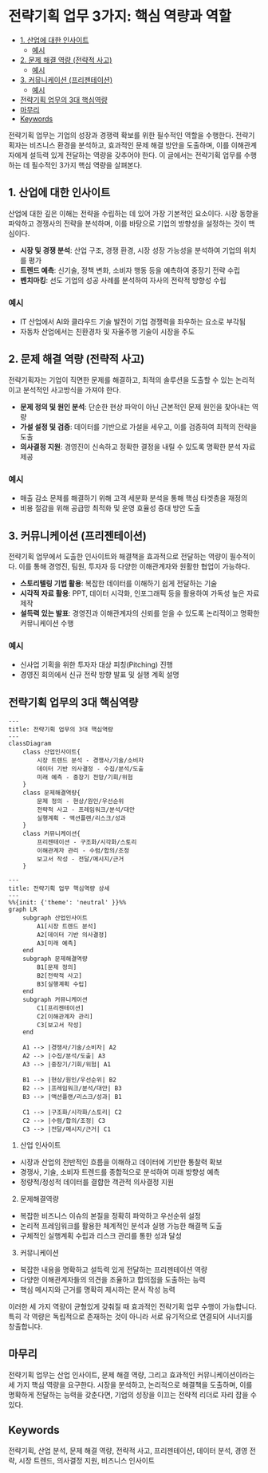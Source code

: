 # 전략기획 업무 3가지: 핵심 역량과 역할

<!-- mtoc-start -->

- [1. 산업에 대한 인사이트](#1-산업에-대한-인사이트)
  - [예시](#예시)
- [2. 문제 해결 역량 (전략적 사고)](#2-문제-해결-역량-전략적-사고)
  - [예시](#예시-1)
- [3. 커뮤니케이션 (프리젠테이션)](#3-커뮤니케이션-프리젠테이션)
  - [예시](#예시-2)
- [전략기획 업무의 3대 핵심역량](#전략기획-업무의-3대-핵심역량)
- [마무리](#마무리)
- [Keywords](#keywords)

<!-- mtoc-end -->

전략기획 업무는 기업의 성장과 경쟁력 확보를 위한 필수적인 역할을 수행한다. 전략기획자는 비즈니스 환경을 분석하고, 효과적인 문제 해결 방안을 도출하며, 이를 이해관계자에게 설득력 있게 전달하는 역량을 갖추어야 한다. 이 글에서는 전략기획 업무를 수행하는 데 필수적인 3가지 핵심 역량을 살펴본다.

## 1. 산업에 대한 인사이트

산업에 대한 깊은 이해는 전략을 수립하는 데 있어 가장 기본적인 요소이다. 시장 동향을 파악하고 경쟁사의 전략을 분석하며, 이를 바탕으로 기업의 방향성을 설정하는 것이 핵심이다.

- **시장 및 경쟁 분석**: 산업 구조, 경쟁 환경, 시장 성장 가능성을 분석하여 기업의 위치를 평가
- **트렌드 예측**: 신기술, 정책 변화, 소비자 행동 등을 예측하여 중장기 전략 수립
- **벤치마킹**: 선도 기업의 성공 사례를 분석하여 자사의 전략적 방향성 수립

### 예시

- IT 산업에서 AI와 클라우드 기술 발전이 기업 경쟁력을 좌우하는 요소로 부각됨
- 자동차 산업에서는 친환경차 및 자율주행 기술이 시장을 주도

## 2. 문제 해결 역량 (전략적 사고)

전략기획자는 기업이 직면한 문제를 해결하고, 최적의 솔루션을 도출할 수 있는 논리적이고 분석적인 사고방식을 가져야 한다.

- **문제 정의 및 원인 분석**: 단순한 현상 파악이 아닌 근본적인 문제 원인을 찾아내는 역량
- **가설 설정 및 검증**: 데이터를 기반으로 가설을 세우고, 이를 검증하여 최적의 전략을 도출
- **의사결정 지원**: 경영진이 신속하고 정확한 결정을 내릴 수 있도록 명확한 분석 자료 제공

### 예시

- 매출 감소 문제를 해결하기 위해 고객 세분화 분석을 통해 핵심 타겟층을 재정의
- 비용 절감을 위해 공급망 최적화 및 운영 효율성 증대 방안 도출

## 3. 커뮤니케이션 (프리젠테이션)

전략기획 업무에서 도출한 인사이트와 해결책을 효과적으로 전달하는 역량이 필수적이다. 이를 통해 경영진, 팀원, 투자자 등 다양한 이해관계자와 원활한 협업이 가능하다.

- **스토리텔링 기법 활용**: 복잡한 데이터를 이해하기 쉽게 전달하는 기술
- **시각적 자료 활용**: PPT, 데이터 시각화, 인포그래픽 등을 활용하여 가독성 높은 자료 제작
- **설득력 있는 발표**: 경영진과 이해관계자의 신뢰를 얻을 수 있도록 논리적이고 명확한 커뮤니케이션 수행

### 예시

- 신사업 기획을 위한 투자자 대상 피칭(Pitching) 진행
- 경영진 회의에서 신규 전략 방향 발표 및 실행 계획 설명

## 전략기획 업무의 3대 핵심역량

```mermaid
---
title: 전략기획 업무의 3대 핵심역량
---
classDiagram
    class 산업인사이트{
        시장 트렌드 분석 - 경쟁사/기술/소비자
        데이터 기반 의사결정 - 수집/분석/도출
        미래 예측 - 중장기 전망/기회/위험
    }
    class 문제해결역량{
        문제 정의 - 현상/원인/우선순위
        전략적 사고 - 프레임워크/분석/대안
        실행계획 - 액션플랜/리스크/성과
    }
    class 커뮤니케이션{
        프리젠테이션 - 구조화/시각화/스토리
        이해관계자 관리 - 수렴/합의/조정
        보고서 작성 - 전달/메시지/근거
    }
```

```mermaid
---
title: 전략기획 업무 핵심역량 상세
---
%%{init: {'theme': 'neutral' }}%%
graph LR
    subgraph 산업인사이트
        A1[시장 트렌드 분석]
        A2[데이터 기반 의사결정]
        A3[미래 예측]
    end
    subgraph 문제해결역량
        B1[문제 정의]
        B2[전략적 사고]
        B3[실행계획 수립]
    end
    subgraph 커뮤니케이션
        C1[프리젠테이션]
        C2[이해관계자 관리]
        C3[보고서 작성]
    end

    A1 --> |경쟁사/기술/소비자| A2
    A2 --> |수집/분석/도출| A3
    A3 --> |중장기/기회/위험| A1

    B1 --> |현상/원인/우선순위| B2
    B2 --> |프레임워크/분석/대안| B3
    B3 --> |액션플랜/리스크/성과| B1

    C1 --> |구조화/시각화/스토리| C2
    C2 --> |수렴/합의/조정| C3
    C3 --> |전달/메시지/근거| C1
```

1. 산업 인사이트

- 시장과 산업의 전반적인 흐름을 이해하고 데이터에 기반한 통찰력 확보
- 경쟁사, 기술, 소비자 트렌드를 종합적으로 분석하여 미래 방향성 예측
- 정량적/정성적 데이터를 결합한 객관적 의사결정 지원

2. 문제해결역량

- 복잡한 비즈니스 이슈의 본질을 정확히 파악하고 우선순위 설정
- 논리적 프레임워크를 활용한 체계적인 분석과 실행 가능한 해결책 도출
- 구체적인 실행계획 수립과 리스크 관리를 통한 성과 달성

3. 커뮤니케이션

- 복잡한 내용을 명확하고 설득력 있게 전달하는 프리젠테이션 역량
- 다양한 이해관계자들의 의견을 조율하고 합의점을 도출하는 능력
- 핵심 메시지와 근거를 명확히 제시하는 문서 작성 능력

이러한 세 가지 역량이 균형있게 갖춰질 때 효과적인 전략기획 업무 수행이 가능합니다. 특히 각 역량은 독립적으로 존재하는 것이 아니라 서로 유기적으로 연결되어 시너지를 창출합니다.

## 마무리

전략기획 업무는 산업 인사이트, 문제 해결 역량, 그리고 효과적인 커뮤니케이션이라는 세 가지 핵심 역량을 요구한다. 시장을 분석하고, 논리적으로 해결책을 도출하며, 이를 명확하게 전달하는 능력을 갖춘다면, 기업의 성장을 이끄는 전략적 리더로 자리 잡을 수 있다.

## Keywords

전략기획, 산업 분석, 문제 해결 역량, 전략적 사고, 프리젠테이션, 데이터 분석, 경영 전략, 시장 트렌드, 의사결정 지원, 비즈니스 인사이트
